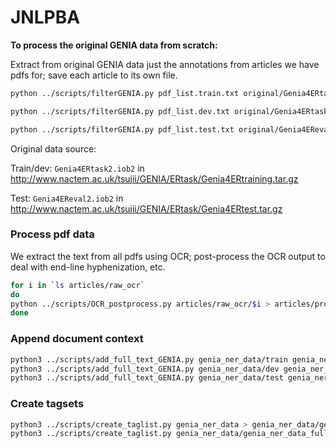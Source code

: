 # JNLPBA

**To process the original GENIA data from scratch:**

Extract from original GENIA data just the annotations from articles we have pdfs for; save each article to its own file.

```sh
python ../scripts/filterGENIA.py pdf_list.train.txt original/Genia4ERtask2.iob2 genia_ner_data/train

python ../scripts/filterGENIA.py pdf_list.dev.txt original/Genia4ERtask2.iob2 genia_ner_data/dev

python ../scripts/filterGENIA.py pdf_list.test.txt original/Genia4EReval2.iob2 genia_ner_data/test
```

Original data source:

Train/dev: `Genia4ERtask2.iob2` in 
http://www.nactem.ac.uk/tsujii/GENIA/ERtask/Genia4ERtraining.tar.gz
	
Test: `Genia4EReval2.iob2` in 
http://www.nactem.ac.uk/tsujii/GENIA/ERtask/Genia4ERtest.tar.gz

### Process pdf data

We extract the text from all pdfs using OCR; post-process the OCR output to deal with end-line hyphenization, etc.

```sh
for i in `ls articles/raw_ocr`
do
python ../scripts/OCR_postprocess.py articles/raw_ocr/$i > articles/processed_texts/$i
done
```

### Append document context

```sh
python3 ../scripts/add_full_text_GENIA.py genia_ner_data/train genia_ner_data_full/train 
python3 ../scripts/add_full_text_GENIA.py genia_ner_data/dev genia_ner_data_full/dev 
python3 ../scripts/add_full_text_GENIA.py genia_ner_data/test genia_ner_data_full/test 
```

### Create tagsets

```sh
python3 ../scripts/create_taglist.py genia_ner_data > genia_ner_data/genia.tagset
python3 ../scripts/create_taglist.py genia_ner_data/genia_ner_data_full/genia.tagset
```